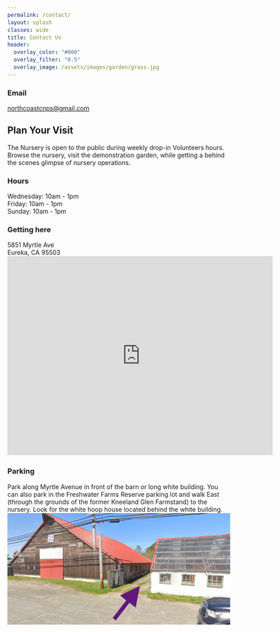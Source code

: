 ```yaml
---
permalink: /contact/
layout: splash
classes: wide
title: Contact Us 
header:
  overlay_color: "#000"
  overlay_filter: "0.5"
  overlay_image: /assets/images/garden/grass.jpg
---
```

<h3>Email</h3>
<a href = "mailto:northcoastcnps@gmail.com">
northcoastcnps@gmail.com
</a>

<h2>Plan Your Visit</h2>
<p>
The Nursery is open to the public during weekly drop-in Volunteers hours. Browse the nursery, visit the demonstration garden, while getting a behind the scenes glimpse of nursery operations. 
</p>
<h3>Hours</h3>
Wednesday: 10am - 1pm
<br/>
Friday: 10am - 1pm
<br/>
Sunday: 10am - 1pm

<h3>Getting here</h3>
5851 Myrtle Ave 
<br/>
Eureka, CA 95503

<iframe src="https://www.google.com/maps/embed?pb=!1m18!1m12!1m3!1d3021.001446894538!2d-124.09138344967035!3d40.78398234104528!2m3!1f0!2f0!3f0!3m2!1i1024!2i768!4f13.1!3m3!1m2!1s0x54d3fef53574b36f%3A0xe2c29911d6ddf299!2s5851%20Myrtle%20Avenue%2C%20Eureka%2C%20CA%2095503!5e0!3m2!1sen!2sus!4v1673760101188!5m2!1sen!2sus" width="600" height="450" style="border:0;" allowfullscreen="" loading="lazy" referrerpolicy="no-referrer-when-downgrade"></iframe>

<h3>Parking</h3>
Park along Myrtle Avenue in front of the barn or long white building.
You can also park in the Freshwater Farms Reserve parking lot and walk East (through the grounds of the former Kneeland Glen Farmstand) to the nursery. Look for the white hoop house located behind the white building.
<br/>
<img src="/assets/images/parking.png">
